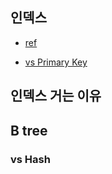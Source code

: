 

## 인덱스

- [ref](https://goodgid.github.io/What-is-Index/)

- [vs Primary Key](https://goodgid.github.io/Index-vs-Primary-Key/)


## 인덱스 거는 이유



## B tree



### vs Hash